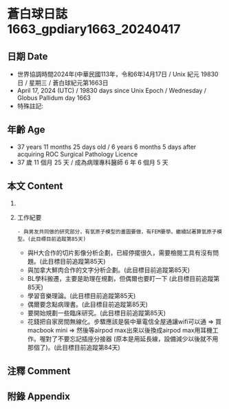 [_metadata_:encoding]: - "utf-8"
[_metadata_:language]: - "zh-Hant-TW"
[_metadata_:fileformat]: - "markdown"
[_metadata_:MIME_type]: - "text/plain"
[_metadata_:markdown_version]: - "commonmark version 0.30"
[_metadata_:markdown_spec]: - "https://spec.commonmark.org/0.30/"

# 蒼白球日誌1663_gpdiary1663_20240417 #

## 日期 Date ##

* 世界協調時間2024年(中華民國113年，令和6年)4月17日 / Unix 紀元 19830 日 / 星期三 / 蒼白球紀元第1663日
* April 17, 2024 (UTC) / 19830 days since Unix Epoch / Wednesday / Globus Pallidum day 1663
* 特殊註記:

## 年齡 Age ##

* 37 years 11 months 25 days old / 6 years 6 months 5 days after acquiring ROC Surgical Pathology Licence
* 37 歲 11 個月 25 天 / 成為病理專科醫師 6 年 6 個月 5 天

## 本文 Content ##

1. 

    
2. 工作紀要

       - 與男友共同做的研究部分，有氫原子模型的畫圖要做，有FEM要學。繼續試著算氫原子模型。(此目標目前追蹤第85天)
   - 與H大合作的切片影像分析企劃，已經停擺很久，需要檢閱工具有沒有問題。(此目標目前追蹤第85天)
   - 與加拿大鮮肉合作的文字分析企劃。(此目標目前追蹤第85天)
   - BL學科搬遷，主要是助理在規劃，但偶爾也要盯一下 (此目標目前追蹤第85天)
   - 學習音樂理論。(此目標目前追蹤第85天)
   - 偶爾要念點病理書。(此目標目前追蹤第85天)
   - 要開始規劃一些臨床研究。(此目標目前追蹤第85天)
   - 花錢把自家房間無線化。步驟應該是裝中華電信全屋通讓wifi可以通 => 買macbook mini => 然後等airpod max出來以後換成airpod max用耳機工作。喔對了不要忘記插座分接器 (原本是用延長線，設備減少以後就不用那個了)。(此目標目前追蹤第84天)


## 注釋 Comment ##


## 附錄 Appendix ##

